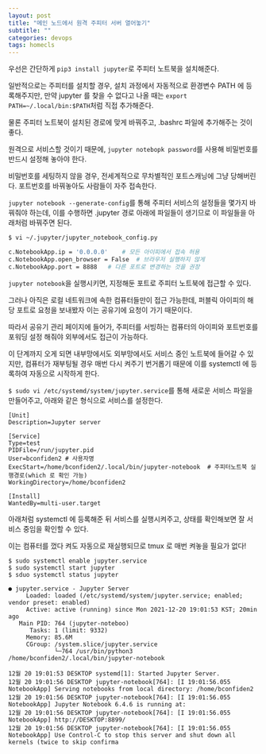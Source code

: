 ```yaml
---
layout: post
title: "메인 노드에서 원격 주피터 서버 열어놓기"
subtitle: ""
categories: devops
tags: homecls
---
```


우선은 간단하게 ```pip3 install jupyter```로 주피터 노트북을 설치해준다.

일반적으로는 주피터를 설치할 경우, 설치 과정에서 자동적으로 환경변수 PATH 에 등록해주지만, 만약 jupyter 를 찾을 수 없다고 나올 때는 ```export PATH=~/.local/bin:$PATH```처럼 직접 추가해준다.

물론 주피터 노트북이 설치된 경로에 맞게 바꿔주고, .bashrc 파일에 추가해주는 것이 좋다.


원격으로 서비스할 것이기 때문에, ```jupyter notebopk password```를 사용해 비밀번호를 반드시 설정해 놓아야 한다.

비밀번호를 세팅하지 않을 경우, 전세계적으로 무차별적인 포트스캐닝에 그냥 당해버린다. 포트번호를 바꿔놓아도 사람들이 자주 접속한다.


```jupyter notebook --generate-config```를 통해 주피터 서비스의 설정들을 몇가지 바꿔줘야 하는데, 이를 수행하면 .jupyter 경로 아래에 파일들이 생기므로 이 파일들을 아래처럼 바꿔주면 된다.

```bash
$ vi ~/.jupyter/jupyter_notebook_config.py

c.NotebookApp.ip = '0.0.0.0'    # 모든 아이피에서 접속 허용
c.NotebookApp.open_browser = False  # 브라우저 실행하지 않게
c.NotebookApp.port = 8888   # 다른 포트로 변경하는 것을 권장
```

```jupyter notebook```을 실행시키면, 지정해둔 포트로 주피터 노트북에 접근할 수 있다.

그러나 아직은 로컬 네트워크에 속한 컴퓨터들만이 접근 가능한데, 퍼블릭 아이피의 해당 포트로 요청을 보내봤자 이는 공유기에 요청이 가기 때문이다.

따라서 공유기 관리 페이지에 들어가, 주피터를 서빙하는 컴퓨터의 아이피와 포트번호를 포워딩 설정 해줘야 외부에서도 접근이 가능하다.

이 단계까지 오게 되면 내부망에서도 외부망에서도 서비스 중인 노트북에 들어갈 수 있지만, 컴퓨터가 재부팅될 경우 매번 다시 켜주기 번거롭기 때문에 이를 systemctl 에 등록하여 자동으로 시작하게 한다.

```$ sudo vi /etc/systemd/system/jupyter.service```를 통해 새로운 서비스 파일을 만들어주고, 아래와 같은 형식으로 서비스를 설정한다.

```
[Unit]
Description=Jupyter server

[Service]
Type=test
PIDFile=/run/jupyter.pid
User=bconfiden2 # 사용자명
ExecStart=/home/bconfiden2/.local/bin/jupyter-notebook  # 주피터노트북 실행경로(which 로 확인 가능)
WorkingDirectory=/home/bconfiden2

[Install]
WantedBy=multi-user.target
```

아래처럼 systemctl 에 등록해준 뒤 서비스를 실행시켜주고, 상태를 확인해보면 잘 서비스 중임을 확인할 수 있다.

이는 컴퓨터를 껐다 켜도 자동으로 재실행되므로 tmux 로 매번 켜놓을 필요가 없다!

```
$ sudo systemctl enable jupyter.service
$ sudo systemctl start jupyter
$ sduo systemctl status jupyter

● jupyter.service - Jupyter Server
     Loaded: loaded (/etc/systemd/system/jupyter.service; enabled; vendor preset: enabled)
     Active: active (running) since Mon 2021-12-20 19:01:53 KST; 20min ago
   Main PID: 764 (jupyter-noteboo)
      Tasks: 1 (limit: 9332)
     Memory: 85.6M
     CGroup: /system.slice/jupyter.service
             └─764 /usr/bin/python3 /home/bconfiden2/.local/bin/jupyter-notebook

12월 20 19:01:53 DESKTOP systemd[1]: Started Jupyter Server.
12월 20 19:01:56 DESKTOP jupyter-notebook[764]: [I 19:01:56.055 NotebookApp] Serving notebooks from local directory: /home/bconfiden2
12월 20 19:01:56 DESKTOP jupyter-notebook[764]: [I 19:01:56.055 NotebookApp] Jupyter Notebook 6.4.6 is running at:
12월 20 19:01:56 DESKTOP jupyter-notebook[764]: [I 19:01:56.055 NotebookApp] http://DESKTOP:8899/
12월 20 19:01:56 DESKTOP jupyter-notebook[764]: [I 19:01:56.055 NotebookApp] Use Control-C to stop this server and shut down all kernels (twice to skip confirma
```